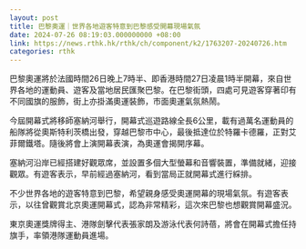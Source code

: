 ```yaml
---
layout: post
title: 巴黎奧運｜世界各地遊客特意到巴黎感受開幕現場氣氛
date: 2024-07-26 08:19:03.000000000 +08:00
link: https://news.rthk.hk/rthk/ch/component/k2/1763207-20240726.htm
categories: rthk
---
```


巴黎奧運將於法國時間26日晚上7時半、即香港時間27日凌晨1時半開幕，來自世界各地的運動員、遊客及當地居民匯聚巴黎。在巴黎街頭，四處可見遊客穿著印有不同國旗的服飾，街上亦掛滿奧運裝飾，市面奧運氣氛熱鬧。

今屆開幕式將移師塞納河舉行，開幕式巡遊路線全長6公里，載有過萬名運動員的船隊將從奧斯特利茨橋出發，穿越巴黎市中心，最後抵達位於特羅卡德羅，正對艾菲爾鐵塔。隨後將會上演開幕表演，為奧運會揭開序幕。

塞納河沿岸已經搭建好觀眾席，並設置多個大型螢幕和音響裝置，準備就緒，迎接觀眾。有遊客表示，早前經過塞納河，看到當局正就開幕式進行綵排。

不少世界各地的遊客特意到巴黎，希望親身感受奧運開幕的現場氣氛。有遊客表示，以往曾觀賞北京奧運開幕式，認為非常精彩，這次來巴黎也想觀賞開幕盛況。

東京奧運獎牌得主、港隊劍擊代表張家朗及游泳代表何詩蓓，將會在開幕式擔任持旗手，率領港隊運動員進場。
